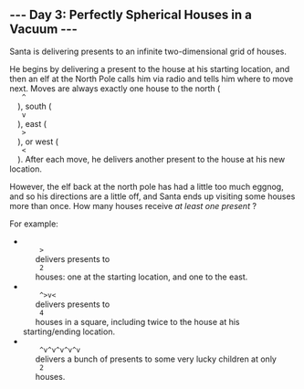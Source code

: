 <article class="day-desc">
 <h2>
  --- Day 3: Perfectly Spherical Houses in a Vacuum ---
 </h2>
 <p>
  Santa is delivering presents to an infinite two-dimensional grid of houses.
 </p>
 <p>
  He begins by delivering a present to the house at his starting location, and then an elf at the North Pole calls him via radio and tells him where to move next.  Moves are always exactly one house to the north (
  <code>
   ^
  </code>
  ), south (
  <code>
   v
  </code>
  ), east (
  <code>
   &gt;
  </code>
  ), or west (
  <code>
   &lt;
  </code>
  ).  After each move, he delivers another present to the house at his new location.
 </p>
 <p>
  However, the elf back at the north pole has had a little too much eggnog, and so his directions are a little off, and Santa ends up visiting some houses more than once.  How many houses receive
  <em>
   at least one present
  </em>
  ?
 </p>
 <p>
  For example:
 </p>
 <ul>
  <li>
   <code>
    &gt;
   </code>
   delivers presents to
   <code>
    2
   </code>
   houses: one at the starting location, and one to the east.
  </li>
  <li>
   <code>
    ^&gt;v&lt;
   </code>
   delivers presents to
   <code>
    4
   </code>
   houses in a square, including twice to the house at his starting/ending location.
  </li>
  <li>
   <code>
    ^v^v^v^v^v
   </code>
   delivers a bunch of presents to some very lucky children at only
   <code>
    2
   </code>
   houses.
  </li>
 </ul>
</article>
